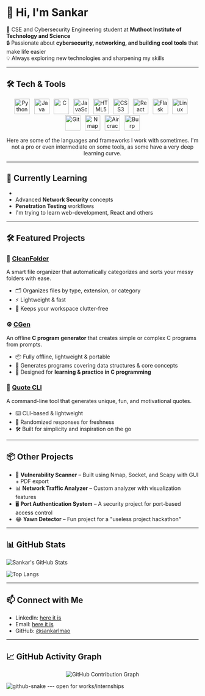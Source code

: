 # 👋 Hi, I'm Sankar  

🚀 CSE and Cybersecurity Engineering student at **Muthoot Institute of Technology and Science**  
🔒 Passionate about **cybersecurity, networking, and building cool tools** that make life easier  
💡 Always exploring new technologies and sharpening my skills  

---

## 🛠️ Tech & Tools

<p align="center">
  <!-- Programming Languages & Frameworks -->
  <img src="https://cdn.jsdelivr.net/gh/devicons/devicon/icons/python/python-original.svg" width="40" title="Python"/>
&nbsp; <img src="https://cdn.jsdelivr.net/gh/devicons/devicon/icons/java/java-original.svg" width="40" title="Java"/>
&nbsp; <img src="https://cdn.jsdelivr.net/gh/devicons/devicon/icons/c/c-original.svg" width="40" title="C"/>
&nbsp; <img src="https://cdn.jsdelivr.net/gh/devicons/devicon/icons/javascript/javascript-original.svg" width="40" title="JavaScript"/>
&nbsp; <img src="https://cdn.jsdelivr.net/gh/devicons/devicon/icons/html5/html5-original.svg" width="40" title="HTML5"/>
&nbsp; <img src="https://cdn.jsdelivr.net/gh/devicons/devicon/icons/css3/css3-original.svg" width="40" title="CSS3"/>
&nbsp; <img src="https://cdn.jsdelivr.net/gh/devicons/devicon/icons/react/react-original.svg" width="40" title="React"/>
&nbsp; <img src="https://cdn.jsdelivr.net/gh/devicons/devicon/icons/flask/flask-original.svg" width="40" title="Flask"/>
&nbsp; <img src="https://cdn.jsdelivr.net/gh/devicons/devicon/icons/linux/linux-original.svg" width="40" title="Linux"/>
&nbsp; <img src="https://cdn.jsdelivr.net/gh/devicons/devicon/icons/git/git-original.svg" width="40" title="Git"/>
  &nbsp; <img src="https://nmap.org/images/nmap-project-logo.svg" width="40" title="Nmap" alt="Nmap logo"/>
&nbsp; <img src="https://www.aircrack-ng.org/resources/aircrack-ng-new-logo.svg" width="40" title="Aircrack-ng" alt="Aircrack-ng logo"/>
&nbsp; <img src="https://upload.wikimedia.org/wikipedia/commons/…/BurpSuite_Comunity_Edition.svg" width="40" title="Burp Suite" alt="Burp Suite logo"/>

 </p>

<p align="center">
  Here are some of the languages and frameworks I work with sometimes. I'm not a pro or even intermediate on some tools, as some have a very deep learning curve.  
</p>

---

## 🌱 Currently Learning
- 
- Advanced **Network Security** concepts  
- **Penetration Testing** workflows  
- I'm trying to learn web-development, React and others  

---

## 🛠️ Featured Projects  

### 📂 [CleanFolder](https://github.com/sankarlmao/CleanFolder)  
A smart file organizer that automatically categorizes and sorts your messy folders with ease.  
- 🗂️ Organizes files by type, extension, or category  
- ⚡ Lightweight & fast  
- 🎯 Keeps your workspace clutter-free  

### ⚙️ [CGen](https://github.com/sankarlmao/CGen)  
An offline **C program generator** that creates simple or complex C programs from prompts.  
- 📦 Fully offline, lightweight & portable  
- 🧠 Generates programs covering data structures & core concepts  
- 🔧 Designed for **learning & practice in C programming**  

### 💬 [Quote CLI](https://github.com/sankarlmao/quote-cli)  
A command-line tool that generates unique, fun, and motivational quotes.  
- ⌨️ CLI-based & lightweight  
- 🎲 Randomized responses for freshness  
- 🛠️ Built for simplicity and inspiration on the go  

---

## 📦 Other Projects  
- 🔎 **Vulnerability Scanner** – Built using Nmap, Socket, and Scapy with GUI + PDF export  
- 📊 **Network Traffic Analyzer** – Custom analyzer with visualization features  
- 🖥️ **Port Authentication System** – A security project for port-based access control  
- 😂 **Yawn Detector** – Fun project for a "useless project hackathon"  

---

## 📊 GitHub Stats  

![Sankar's GitHub Stats](https://github-readme-stats.vercel.app/api?username=sankarlmao&show_icons=true&theme=radical)  

![Top Langs](https://github-readme-stats.vercel.app/api/top-langs/?username=sankarlmao&layout=compact&theme=radical)  

---

## 📫 Connect with Me  
- LinkedIn: [here it is](https://www.linkedin.com/in/sankarcy/)  
- Email: [here it is](mailto:imsankarlmao@gmail.com)  
- GitHub: [@sankarlmao](https://github.com/sankarlmao)  

---

## 📈 GitHub Activity Graph  

<p align="center">
  <img src="https://github-readme-activity-graph.vercel.app/graph?username=sankarlmao&bg_color=000000&color=00ffcc&line=00ffcc&point=ffffff&area=true&hide_border=true" alt="GitHub Contribution Graph" />
</p>
<picture>
  <source media="(prefers-color-scheme: dark)" srcset="dist/github-snake-dark.svg" />
  <source media="(prefers-color-scheme: light)" srcset="dist/github-snake.svg" />
  <img alt="github-snake" src="dist/github-snake.svg" />
</picture>
---
open for works/internships
